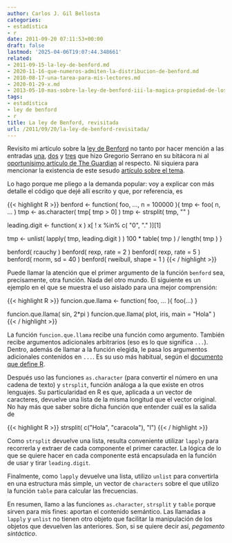 ```yaml
---
author: Carlos J. Gil Bellosta
categories:
- estadística
- r
date: 2011-09-20 07:11:53+00:00
draft: false
lastmod: '2025-04-06T19:07:44.348661'
related:
- 2011-09-15-la-ley-de-benford.md
- 2020-11-16-que-numeros-admiten-la-distribucion-de-benford.md
- 2010-08-17-una-tarea-para-mis-lectores.md
- 2020-01-29-x.md
- 2013-05-10-mas-sobre-la-ley-de-benford-iii-la-magica-propiedad-de-los-logaritmos-decimales.md
tags:
- estadística
- ley de benford
- r
title: La ley de Benford, revisitada
url: /2011/09/20/la-ley-de-benford-revisitada/
---
```


Revisito mi artículo sobre la [ley de Benford](http://www.datanalytics.com/2011/09/15/la-ley-de-benford) no tanto por hacer mención a las entradas [una](http://www.grserrano.es/wp/2010/10/ejemplo-r-ley-de-benford/), [dos](http://www.grserrano.es/wp/2010/11/ejemplo-r-ley-de-benford-en-las-elecciones-catalanas-1/) y [tres](http://www.grserrano.es/wp/2010/11/ejemplo-r-ley-de-benford-en-las-elecciones-catalanas-2/) que hizo Gregorio Serrano en su bitácora ni al [oportunísimo artículo de The Guardian](http://www.guardian.co.uk/commentisfree/2011/sep/16/bad-science-dodgy-stats?CMP=twt_gu) al respecto. Ni siquiera para mencionar la existencia de este sesudo [artículo sobre el tema](http://econpapers.repec.org/article/blagermec/v_3a10_3ay_3a2009_3ai_3a_3ap_3a339-351.htm).

Lo hago porque me pliego a la demanda popular: voy a explicar con más detalle el código que dejé allí escrito y que, por referencia, es


{{< highlight R >}}
benford <- function( foo, ..., n = 100000 ){
  tmp <- foo( n, ... )
  tmp <- as.character( tmp[ tmp > 0] )
  tmp <- strsplit( tmp, "" )

  leading.digit <- function( x )
    x[ ! x %in% c( "0", "." )][1]

  tmp <- unlist( lapply( tmp, leading.digit ) )
  100 * table( tmp ) / length( tmp )
}

benford( rcauchy )
benford( rexp, rate = 2 )
benford( rexp, rate = 5 )
benford( rnorm, sd = 40 )
benford( rweibull, shape = 1 )
{{< / highlight >}}


Puede llamar la atención que el primer argumento de la función `benford` sea, precisamente, otra función. Nada del otro mundo. El siguiente es un ejemplo en el que se muestra el uso aislado para una mejor comprensión:


{{< highlight R >}}
funcion.que.llama <- function( foo, ... ){
  foo(...)
}

funcion.que.llama( sin, 2*pi )
funcion.que.llama( plot, iris, main = "Hola" )
{{< / highlight >}}


La función `funcion.que.llama` recibe una función como argumento. También recibe argumentos adicionales arbitrarios (eso es lo que significa `...`). Dentro, además de llamar a la función elegida, le pasa los argumentos adicionales contenidos en `...`. Es su uso más habitual, según el [documento que define R](http://cran.r-project.org/doc/manuals/R-lang.html).

Después uso las funciones `as.character` (para convertir el número en una cadena de texto) y `strsplit`, función análoga a la que existe en otros lenguajes. Su particularidad en R es que, aplicada a un vector de caracteres, devuelve una lista de la misma longitud que el vector original. No hay más que saber sobre dicha función que entender cuál es la salida de


{{< highlight R >}}
strsplit( c("Hola", "caracola"), "l")
{{< / highlight >}}


Como `strsplit` devuelve una lista, resulta conveniente utilizar `lapply` para recorrerla y extraer de cada componente el primer caracter. La lógica de lo que se quiere hacer en cada componente está encapsulada en la función de usar y tirar `leading.digit`.

Finalmente, como `lapply` devuelve una lista, utilizo `unlist` para convertirla en una estructura más simple, un vector de `characters` sobre el que utilizo la función `table` para calcular las frecuencias.

En resumen, llamo a las funciones `as.character`, `strsplit` y `table` porque sirven para mis fines: aportan el contenido semántico. Las llamadas a `lapply` y `unlist` no tienen otro objeto que facilitar la manipulación de los objetos que devuelven las anteriores. Son, si se quiere decir así, _pegamento sintáctico_.